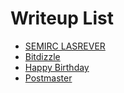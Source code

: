 # Writeup List
* [SEMIRC LASREVER](reversalcrimes/)
* [Bitdizzle](bitdizzle/)
* [Happy Birthday](happybirthday/)
* [Postmaster](postmaster/)